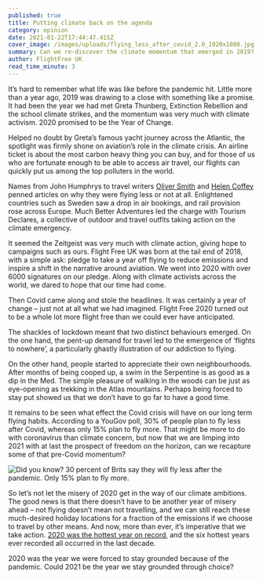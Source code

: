 ```yaml
---
published: true
title: Putting climate back on the agenda
category: opinion
date: 2021-01-22T17:44:47.415Z
cover_image: /images/uploads/flying_less_after_covid_2.0_1920x1080.jpg
summary: Can we re-discover the climate momentum that emerged in 2019?
author: FlightFree UK
read_time_minute: 3
---
```

It’s hard to remember what life was like before the pandemic hit. Little more than a year ago, 2019 was drawing to a close with something like a promise. It had been the year we had met Greta Thunberg, Extinction Rebellion and the school climate strikes, and the momentum was very much with climate activism. 2020 promised to be the Year of Change.

Helped no doubt by Greta’s famous yacht journey across the Atlantic, the spotlight was firmly shone on aviation’s role in the climate crisis. An airline ticket is about the most carbon heavy thing you can buy, and for those of us who are fortunate enough to be able to access air travel, our flights can quickly put us among the top polluters in the world. 

Names from John Humphrys to travel writers [Oliver Smith](https://www.telegraph.co.uk/travel/comment/giving-up-flying/) and [Helen Coffey](https://www.independent.co.uk/20-pledges/flight-free-pledge-2020-flying-travel-editor-fkygskam-a9250706.html) penned articles on why they were flying less or not at all. Enlightened countries such as Sweden saw a drop in air bookings, and rail provision rose across Europe. Much Better Adventures led the charge with Tourism Declares, a collective of outdoor and travel outfits taking action on the climate emergency. 

It seemed the Zeitgeist was very much with climate action, giving hope to campaigns such as ours. Flight Free UK was born at the tail end of 2018, with a simple ask: pledge to take a year off flying to reduce emissions and inspire a shift in the narrative around aviation. We went into 2020 with over 6000 signatures on our pledge. Along with climate activists across the world, we dared to hope that our time had come.

Then Covid came along and stole the headlines. It was certainly a year of change – just not at all what we had imagined. Flight Free 2020 turned out to be a whole lot more flight free than we could ever have anticipated.

The shackles of lockdown meant that two distinct behaviours emerged. On the one hand, the pent-up demand for travel led to the emergence of ‘flights to nowhere’, a particularly ghastly illustration of our addiction to flying.

On the other hand, people started to appreciate their own neighbourhoods. After months of being cooped up, a swim in the Serpentine is as good as a dip in the Med. The simple pleasure of walking in the woods can be just as eye-opening as trekking in the Atlas mountains. Perhaps being forced to stay put showed us that we don’t have to go far to have a good time.

It remains to be seen what effect the Covid crisis will have on our long term flying habits. According to a YouGov poll, 30% of people plan to fly less after Covid, whereas only 15% plan to fly more. That might be more to do with coronavirus than climate concern, but now that we are limping into 2021 with at last the prospect of freedom on the horizon, can we recapture some of that pre-Covid momentum? 

![Did you know? 30 percent of Brits say they will fly less after the pandemic. Only 15% plan to fly more.](/images/uploads/flying_less_after_covid_2.0_1920x1080.jpg)

So let’s not let the misery of 2020 get in the way of our climate ambitions. The good news is that there doesn’t have to be another year of misery ahead – not flying doesn’t mean not travelling, and we can still reach these much-desired holiday locations for a fraction of the emissions if we choose to travel by other means. And now, more than ever, it’s imperative that we take action. [2020 was the hottest year on record](https://www.theguardian.com/environment/2021/jan/08/climate-crisis-experts-2020-joint-hottest-year-ever-recorded)[](https://www.theguardian.com/environment/2021/jan/08/climate-crisis-experts-2020-joint-hottest-year-ever-recorded), and the six hottest years ever recorded all occurred in the last decade.

2020 was the year we were forced to stay grounded because of the pandemic. Could 2021 be the year we stay grounded through choice?